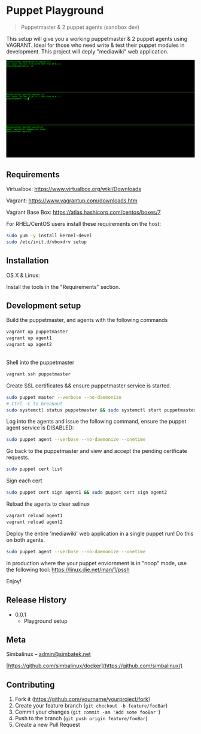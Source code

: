 # Puppet Playground 
> Puppetmaster & 2 puppet agents (sandbox dev) 

This setup will give you a working puppetmaster & 2 puppet agents using VAGRANT. Ideal for those who need write & test their puppet modules in development. This project will deply "mediawiki" web application.


![](header.png)
## Requirements 
Virtualbox:
https://www.virtualbox.org/wiki/Downloads

Vagrant:
https://www.vagrantup.com/downloads.htm

Vagrant Base Box:
https://atlas.hashicorp.com/centos/boxes/7

For RHEL/CentOS users install these requirements on the host:
```sh
sudo yum -y install kernel-devel
sudo /etc/init.d/vboxdrv setup
```
## Installation

OS X & Linux:

Install the tools in the "Requirements" section.

## Development setup

Build the puppetmaster, and agents with the following commands 

```sh
vagrant up puppetmaster
vagrant up agent1
vagrant up agent2
 
```
Shell into the puppetmaster
```sh
vagrant ssh puppetmaster
```
Create SSL certificates && ensure puppetmaster service is started. 
```sh
sudo puppet master --verbose --no-daemonize
# Ctrl -C to breakout 
sudo systemctl status puppetmaster && sudo systemctl start puppetmaster 
```

Log into the agents and issue the following command, ensure the puppet agent service is DISABLED:
```sh
sudo puppet agent --verbose --no-daemonize --onetime
```

Go back to the puppetmaster and view and accept the pending certficate requests. 
```sh
sudo puppet cert list
```
Sign each cert
```sh
sudo puppet cert sign agent1 && sudo puppet cert sign agent2
```
Reload the agents to clear selinux
```sh
vagrant reload agent1
vagrant reload agent2
```
Deploy the entire 'mediawiki' web application in a single puppet run! Do this on both agents.
```sh
sudo puppet agent --verbose --no-daemonize --onetime
```

In production where the your puppet enviornment is in "noop" mode, use the following tool:
https://linux.die.net/man/1/pssh

Enjoy!
## Release History

* 0.0.1
    * Playground setup

## Meta

Simbalinux – admin@simbatek.net 

[https://github.com/simbalinux/docker](https://github.com/simbalinux/)

## Contributing

1. Fork it (<https://github.com/yourname/yourproject/fork>)
2. Create your feature branch (`git checkout -b feature/fooBar`)
3. Commit your changes (`git commit -am 'Add some fooBar'`)
4. Push to the branch (`git push origin feature/fooBar`)
5. Create a new Pull Request

